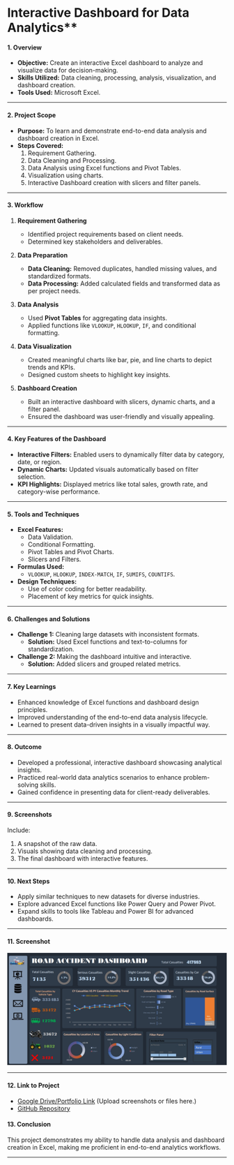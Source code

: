 # Interactive Dashboard for Data Analytics**

#### **1. Overview**
- **Objective:** Create an interactive Excel dashboard to analyze and visualize data for decision-making.
- **Skills Utilized:** Data cleaning, processing, analysis, visualization, and dashboard creation.
- **Tools Used:** Microsoft Excel.

---

#### **2. Project Scope**
- **Purpose:** To learn and demonstrate end-to-end data analysis and dashboard creation in Excel.
- **Steps Covered:**
  1. Requirement Gathering.
  2. Data Cleaning and Processing.
  3. Data Analysis using Excel functions and Pivot Tables.
  4. Visualization using charts.
  5. Interactive Dashboard creation with slicers and filter panels.

---

#### **3. Workflow**
1. **Requirement Gathering**
   - Identified project requirements based on client needs.
   - Determined key stakeholders and deliverables.

2. **Data Preparation**
   - **Data Cleaning:** Removed duplicates, handled missing values, and standardized formats.
   - **Data Processing:** Added calculated fields and transformed data as per project needs.

3. **Data Analysis**
   - Used **Pivot Tables** for aggregating data insights.
   - Applied functions like `VLOOKUP`, `HLOOKUP`, `IF`, and conditional formatting.

4. **Data Visualization**
   - Created meaningful charts like bar, pie, and line charts to depict trends and KPIs.
   - Designed custom sheets to highlight key insights.

5. **Dashboard Creation**
   - Built an interactive dashboard with slicers, dynamic charts, and a filter panel.
   - Ensured the dashboard was user-friendly and visually appealing.

---

#### **4. Key Features of the Dashboard**
- **Interactive Filters:** Enabled users to dynamically filter data by category, date, or region.
- **Dynamic Charts:** Updated visuals automatically based on filter selection.
- **KPI Highlights:** Displayed metrics like total sales, growth rate, and category-wise performance.

---

#### **5. Tools and Techniques**
- **Excel Features:**
  - Data Validation.
  - Conditional Formatting.
  - Pivot Tables and Pivot Charts.
  - Slicers and Filters.
- **Formulas Used:**
  - `VLOOKUP`, `HLOOKUP`, `INDEX-MATCH`, `IF`, `SUMIFS`, `COUNTIFS`.
- **Design Techniques:**
  - Use of color coding for better readability.
  - Placement of key metrics for quick insights.

---

#### **6. Challenges and Solutions**
- **Challenge 1:** Cleaning large datasets with inconsistent formats.
  - **Solution:** Used Excel functions and text-to-columns for standardization.
- **Challenge 2:** Making the dashboard intuitive and interactive.
  - **Solution:** Added slicers and grouped related metrics.

---

#### **7. Key Learnings**
- Enhanced knowledge of Excel functions and dashboard design principles.
- Improved understanding of the end-to-end data analysis lifecycle.
- Learned to present data-driven insights in a visually impactful way.

---

#### **8. Outcome**
- Developed a professional, interactive dashboard showcasing analytical insights.
- Practiced real-world data analytics scenarios to enhance problem-solving skills.
- Gained confidence in presenting data for client-ready deliverables.

---

#### **9. Screenshots**
Include:
1. A snapshot of the raw data.
2. Visuals showing data cleaning and processing.
3. The final dashboard with interactive features.

---

#### **10. Next Steps**
- Apply similar techniques to new datasets for diverse industries.
- Explore advanced Excel functions like Power Query and Power Pivot.
- Expand skills to tools like Tableau and Power BI for advanced dashboards.

---
#### **11. Screenshot**
![Road Accident Dashbaord](Images/road_accident_dashboard.jpeg)

---
#### **12. Link to Project**
- [Google Drive/Portfolio Link](#) (Upload screenshots or files here.)
- [GitHub Repository ](https://github.com/praks7v/Intractive-Dashboard-for-Data-Analysis)

#### **13. Conclusion**
This project demonstrates my ability to handle data analysis and dashboard creation in Excel, making me proficient in end-to-end analytics workflows.

---
